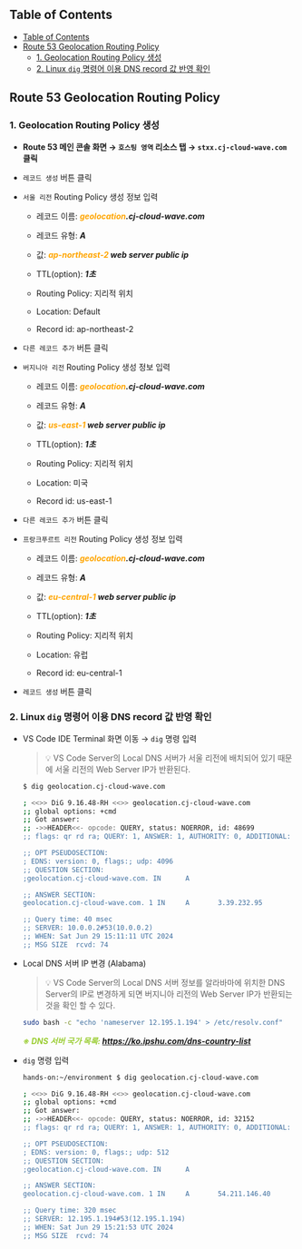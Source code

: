 ## Table of Contents
- [Table of Contents](#table-of-contents)
- [Route 53 Geolocation Routing Policy](#route-53-geolocation-routing-policy)
  - [1. Geolocation Routing Policy 생성](#1-geolocation-routing-policy-생성)
  - [2. Linux `dig` 명령어 이용 DNS record 값 반영 확인](#2-linux-dig-명령어-이용-dns-record-값-반영-확인)

## Route 53 Geolocation Routing Policy

### 1. Geolocation Routing Policy 생성 

- **Route 53 메인 콘솔 화면 → `호스팅 영역` 리소스 탭 → `stxx.cj-cloud-wave.com` 클릭**

- `레코드 생성` 버튼 클릭

- `서울 리전` Routing Policy 생성 정보 입력

    - 레코드 이름: ***<span style="color:orange">geolocation</span>.cj-cloud-wave.com***

    - 레코드 유형: ***A***

    - 값: ***<span style="color:orange">ap-northeast-2</span> web server public ip***

    - TTL(option): ***1초***

    - Routing Policy: 지리적 위치

    - Location: Default

    - Record id: ap-northeast-2

- `다른 레코드 추가` 버튼 클릭

- `버지니아 리전` Routing Policy 생성 정보 입력

    - 레코드 이름: ***<span style="color:orange">geolocation</span>.cj-cloud-wave.com***

    - 레코드 유형: ***A***

    - 값: ***<span style="color:orange">us-east-1</span> web server public ip***

    - TTL(option): ***1초***

    - Routing Policy: 지리적 위치

    - Location: 미국

    - Record id: us-east-1

- `다른 레코드 추가` 버튼 클릭

- `프랑크푸르트 리전` Routing Policy 생성 정보 입력

    - 레코드 이름: ***<span style="color:orange">geolocation</span>.cj-cloud-wave.com***

    - 레코드 유형: ***A***

    - 값: ***<span style="color:orange">eu-central-1</span> web server public ip***

    - TTL(option): ***1초***

    - Routing Policy: 지리적 위치

    - Location: 유럽

    - Record id: eu-central-1

- `레코드 생성` 버튼 클릭

### 2. Linux `dig` 명령어 이용 DNS record 값 반영 확인

- VS Code IDE Terminal 화면 이동 → `dig` 명령 입력

  > 💡 VS Code Server의 Local DNS 서버가 서울 리전에 배치되어 있기 때문에 서울 리전의 Web Server IP가 반환된다.

    ```bash
    $ dig geolocation.cj-cloud-wave.com

    ; <<>> DiG 9.16.48-RH <<>> geolocation.cj-cloud-wave.com
    ;; global options: +cmd
    ;; Got answer:
    ;; ->>HEADER<<- opcode: QUERY, status: NOERROR, id: 48699
    ;; flags: qr rd ra; QUERY: 1, ANSWER: 1, AUTHORITY: 0, ADDITIONAL: 1

    ;; OPT PSEUDOSECTION:
    ; EDNS: version: 0, flags:; udp: 4096
    ;; QUESTION SECTION:
    ;geolocation.cj-cloud-wave.com. IN      A

    ;; ANSWER SECTION:
    geolocation.cj-cloud-wave.com. 1 IN     A       3.39.232.95

    ;; Query time: 40 msec
    ;; SERVER: 10.0.0.2#53(10.0.0.2)
    ;; WHEN: Sat Jun 29 15:11:11 UTC 2024
    ;; MSG SIZE  rcvd: 74
    ```

- Local DNS 서버 IP 변경 (Alabama)

  > 💡 VS Code Server의 Local DNS 서버 정보를 알라바마에 위치한 DNS Server의 IP로 변경하게 되면 버지니아 리전의 Web Server IP가 반환되는 것을 확인 할 수 있다.

  ```bash
  sudo bash -c "echo 'nameserver 12.195.1.194' > /etc/resolv.conf"
  ```
  
  ***<span style="color:yellowgreen">※ DNS 서버 국가 목록:</span> https://ko.ipshu.com/dns-country-list***

- `dig` 명령 입력

  ```bash
  hands-on:~/environment $ dig geolocation.cj-cloud-wave.com

  ; <<>> DiG 9.16.48-RH <<>> geolocation.cj-cloud-wave.com
  ;; global options: +cmd
  ;; Got answer:
  ;; ->>HEADER<<- opcode: QUERY, status: NOERROR, id: 32152
  ;; flags: qr rd ra; QUERY: 1, ANSWER: 1, AUTHORITY: 0, ADDITIONAL: 1

  ;; OPT PSEUDOSECTION:
  ; EDNS: version: 0, flags:; udp: 512
  ;; QUESTION SECTION:
  ;geolocation.cj-cloud-wave.com. IN      A

  ;; ANSWER SECTION:
  geolocation.cj-cloud-wave.com. 1 IN     A       54.211.146.40

  ;; Query time: 320 msec
  ;; SERVER: 12.195.1.194#53(12.195.1.194)
  ;; WHEN: Sat Jun 29 15:21:53 UTC 2024
  ;; MSG SIZE  rcvd: 74
  ```